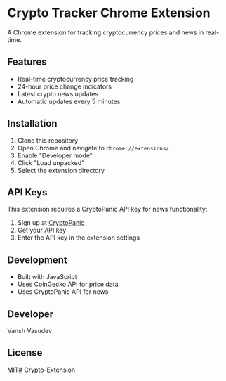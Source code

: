 # Crypto Tracker Chrome Extension

A Chrome extension for tracking cryptocurrency prices and news in real-time.

## Features
- Real-time cryptocurrency price tracking
- 24-hour price change indicators
- Latest crypto news updates
- Automatic updates every 5 minutes

## Installation
1. Clone this repository
2. Open Chrome and navigate to `chrome://extensions/`
3. Enable "Developer mode"
4. Click "Load unpacked"
5. Select the extension directory

## API Keys
This extension requires a CryptoPanic API key for news functionality:
1. Sign up at [CryptoPanic](https://cryptopanic.com/)
2. Get your API key
3. Enter the API key in the extension settings

## Development
- Built with JavaScript
- Uses CoinGecko API for price data
- Uses CryptoPanic API for news

## Developer
Vansh Vasudev

## License
MIT# Crypto-Extension
